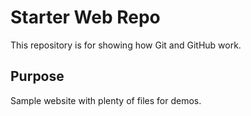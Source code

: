 # Starter Web Repo

This repository is for showing how Git and GitHub work.

## Purpose

Sample website with plenty of files for demos.
